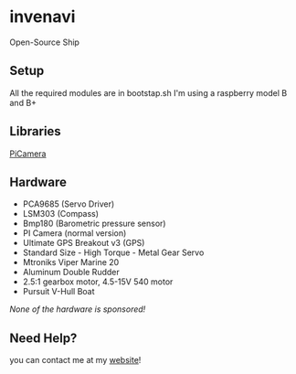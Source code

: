 invenavi
========

Open-Source Ship

Setup
--------
All the required modules are in bootstap.sh
I'm using a raspberry model B and B+

Libraries
--------
[PiCamera][2]

Hardware
--------
 - PCA9685 (Servo Driver)
 - LSM303 (Compass)
 - Bmp180 (Barometric pressure sensor)
 - PI Camera (normal version)
 - Ultimate GPS Breakout v3 (GPS)
 - Standard Size - High Torque - Metal Gear Servo 
 - Mtroniks Viper Marine 20
 - Aluminum Double Rudder
 - 2.5:1 gearbox motor, 4.5-15V 540 motor
 - Pursuit V-Hull Boat

*None of the hardware is sponsored!*

Need Help?
--------
you can contact me at my [website][1]!


  [1]: http://www.anvanza.be/
  [2]: http://picamera.readthedocs.org/